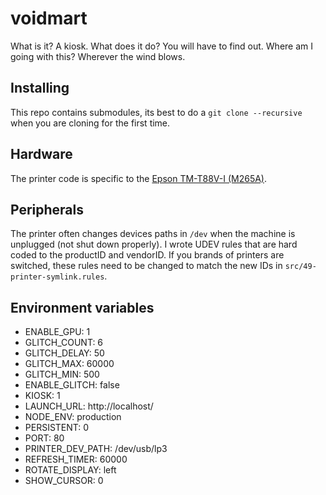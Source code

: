 # voidmart

What is it? A kiosk. What does it do? You will have to find out. Where am I going with this? Wherever the wind blows.

## Installing

This repo contains submodules, its best to do a `git clone --recursive` when you are cloning for the first time.

## Hardware

The printer code is specific to the [Epson TM-T88V-I (M265A)](https://epson.com/For-Work/POS-System-Devices/POS-Printers/OmniLink-TM-T88VI-Single-station-Thermal-Receipt-Printer/p/C31CE94061).

## Peripherals

The printer often changes devices paths in `/dev` when the machine is unplugged (not shut down properly). I wrote UDEV rules that are hard coded to the productID and vendorID. If you brands of printers are switched, these rules need to be changed to match the new IDs in `src/49-printer-symlink.rules`.

## Environment variables

- ENABLE_GPU: 1
- GLITCH_COUNT: 6
- GLITCH_DELAY: 50
- GLITCH_MAX: 60000
- GLITCH_MIN: 500
- ENABLE_GLITCH: false
- KIOSK: 1
- LAUNCH_URL: http://localhost/
- NODE_ENV: production
- PERSISTENT: 0
- PORT: 80
- PRINTER_DEV_PATH: /dev/usb/lp3
- REFRESH_TIMER: 60000
- ROTATE_DISPLAY: left
- SHOW_CURSOR: 0